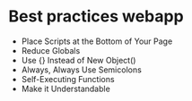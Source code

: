 Best practices webapp
==============

* Place Scripts at the Bottom of Your Page
* Reduce Globals
* Use {} Instead of New Object()
* Always, Always Use Semicolons
* Self-Executing Functions
* Make it Understandable